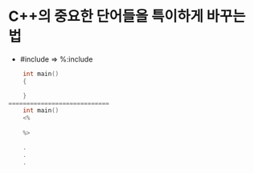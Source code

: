 # C++의 중요한 단어들을 특이하게 바꾸는 법

- #include<iostream> => %:include<iostream>
```cpp
    int main()
    {

    }
============================
    int main()
    <%
    
    %>

    .
    .
    .
```